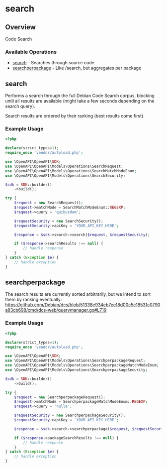 # search

## Overview

Code Search

### Available Operations

* [search](#search) - Searches through source code
* [searchperpackage](#searchperpackage) - Like /search, but aggregates per package

## search

Performs a search through the full Debian Code Search corpus, blocking until all results are available (might take a few seconds depending on the search query).

Search results are ordered by their ranking (best results come first).

### Example Usage

```php
<?php

declare(strict_types=1);
require_once 'vendor/autoload.php';

use \OpenAPI\OpenAPI\SDK;
use \OpenAPI\OpenAPI\Models\Operations\SearchRequest;
use \OpenAPI\OpenAPI\Models\Operations\SearchMatchModeEnum;
use \OpenAPI\OpenAPI\Models\Operations\SearchSecurity;

$sdk = SDK::builder()
    ->build();

try {
    $request = new SearchRequest();
    $request->matchMode = SearchMatchModeEnum::REGEXP;
    $request->query = 'quibusdam';

    $requestSecurity = new SearchSecurity();
    $requestSecurity->apiKey = 'YOUR_API_KEY_HERE';

    $response = $sdk->search->search($request, $requestSecurity);

    if ($response->searchResults !== null) {
        // handle response
    }
} catch (Exception $e) {
    // handle exception
}
```

## searchperpackage

The search results are currently sorted arbitrarily, but we intend to sort them by ranking eventually: https://github.com/Debian/dcs/blob/51338e934eb7ee18d00c5c18531c0790a83cb698/cmd/dcs-web/querymanager.go#L719

### Example Usage

```php
<?php

declare(strict_types=1);
require_once 'vendor/autoload.php';

use \OpenAPI\OpenAPI\SDK;
use \OpenAPI\OpenAPI\Models\Operations\SearchperpackageRequest;
use \OpenAPI\OpenAPI\Models\Operations\SearchperpackageMatchModeEnum;
use \OpenAPI\OpenAPI\Models\Operations\SearchperpackageSecurity;

$sdk = SDK::builder()
    ->build();

try {
    $request = new SearchperpackageRequest();
    $request->matchMode = SearchperpackageMatchModeEnum::REGEXP;
    $request->query = 'nulla';

    $requestSecurity = new SearchperpackageSecurity();
    $requestSecurity->apiKey = 'YOUR_API_KEY_HERE';

    $response = $sdk->search->searchperpackage($request, $requestSecurity);

    if ($response->packageSearchResults !== null) {
        // handle response
    }
} catch (Exception $e) {
    // handle exception
}
```
